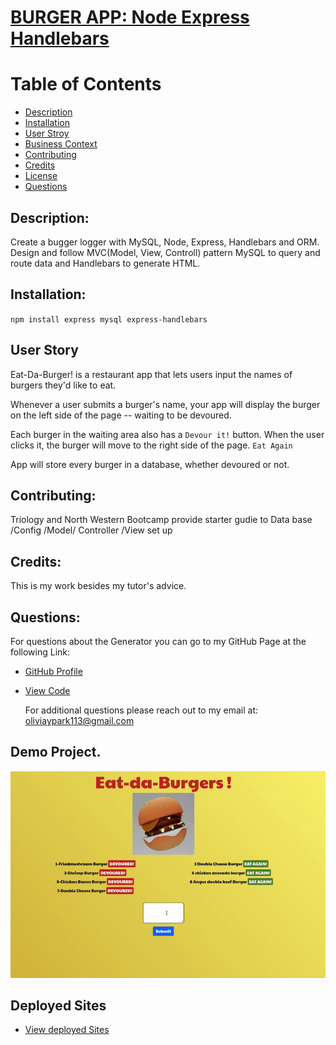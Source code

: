 # [BURGER APP: Node Express Handlebars](https://sheltered-falls-35987.herokuapp.com/notes)

  # Table of Contents 

 - [Description](#description)
 - [Installation](#installation)
 - [User Stroy](#userstory)
  - [Business Context](#businesscontext)
 - [Contributing](#contributing)
 - [Credits](#credits)
 - [License](#license)
 - [Questions](#questions)

##  Description:


Create a bugger logger with MySQL, Node, Express, Handlebars and ORM.  Design and follow MVC(Model, View, Controll) pattern MySQL to query and route data and Handlebars to generate HTML. 

## Installation:

`npm install express mysql express-handlebars`



## User Story

Eat-Da-Burger! is a restaurant app that lets users input the names of burgers they'd like to eat.

Whenever a user submits a burger's name, your app will display the burger on the left side of the page -- waiting to be devoured.

Each burger in the waiting area also has a `Devour it!` button. When the user clicks it, the burger will move to the right side of the page. `Eat Again`

App will store every burger in a database, whether devoured or not.


## Contributing:

Triology and North Western Bootcamp provide starter gudie to Data base /Config /Model/ Controller /View set up 

 ## Credits:

 This is my work besides my tutor's advice. 


 ## Questions:

 For questions about the Generator you can go to my GitHub Page at the following Link:

 - [GitHub Profile](https://github.com/Oliviapark113)

 - [View Code](https://github.com/Oliviapark113/burgerapp_13)

   For additional questions please reach out to my email at: oliviaypark113@gmail.com

  ## Demo Project.

  ![Demo in gif](Demo.gif)

  ## Deployed Sites

 - [View deployed Sites](https://sheltered-falls-35987.herokuapp.com/notes)
